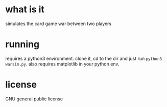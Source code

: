 # what is it
simulates the card game war between two players

# running
requires a python3 environment. clone it, cd to the dir and just run `python3 warsim.py`.
also requires matplotlib in your python env.

# license
GNU general public license
